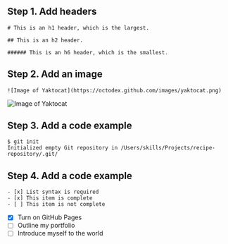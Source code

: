## Step 1. Add headers

```
# This is an h1 header, which is the largest.

## This is an h2 header.

###### This is an h6 header, which is the smallest.
```

## Step 2. Add an image

```
![Image of Yaktocat](https://octodex.github.com/images/yaktocat.png)
```

![Image of Yaktocat](https://octodex.github.com/images/yaktocat.png)

## Step 3. Add a code example

```
$ git init
Initialized empty Git repository in /Users/skills/Projects/recipe-repository/.git/
```

## Step 4. Add a code example

```
- [x] List syntax is required
- [x] This item is complete
- [ ] This item is not complete
```

- [x] Turn on GitHub Pages
- [ ] Outline my portfolio
- [ ] Introduce myself to the world
